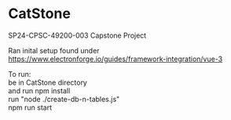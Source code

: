# CatStone
SP24-CPSC-49200-003 Capstone Project

Ran inital setup found under https://www.electronforge.io/guides/framework-integration/vue-3

To run:<br>
be in CatStone directory <br>and run
npm install<br>
run "node ./create-db-n-tables.js"<br>
npm run start
